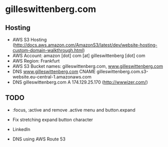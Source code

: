 # gilleswittenberg.com

## Hosting

- AWS S3 Hosting (http://docs.aws.amazon.com/AmazonS3/latest/dev/website-hosting-custom-domain-walkthrough.html)
- AWS Account: amazon [dot] com [at] gilleswittenberg [dot] com
- AWS Region: Frankfurt
- AWS S3 Bucket names: gilleswittenberg.com, www.gilleswittenberg.com
- DNS www.gilleswittenberg.com CNAME gilleswittenberg.com.s3-website.eu-central-1.amazonaws.com
- DNS gilleswittenberg.com A 174.129.25.170 (http://wwwizer.com/)


## TODO

- :focus, :active and remove .active menu and button.expand
- Fix stretching expand button character

- LinkedIn
- DNS using AWS Route 53
